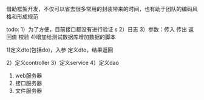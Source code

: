 借助框架开发，不仅可以省去很多常用的封装带来的时间，也有助于团队的编码风格和形成规范

todo:
1）为了方便，目前接口都没有进行验证 s
2）日志
3）参数：传入 传出 返回值 校验
4)增加给测试数据库增加数据的脚本


1)定义dto(包括do)，入参
定义dto，结果返回

2）定义controller
3）定义service
4）定义dao


1. web服务器  
2. 接口服务器  
3. 文件服务器  




